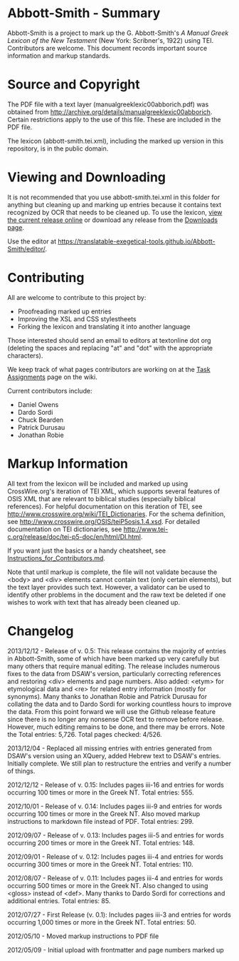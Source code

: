 Abbott-Smith - Summary
======================

Abbott-Smith is a project to mark up the G. Abbott-Smith's *A Manual Greek Lexicon of the New Testament* (New York: Scribner's, 1922) using TEI. Contributors are welcome. This document records important source information and markup standards.

Source and Copyright
====================

The PDF file with a text layer (manualgreeklexic00abborich.pdf) was obtained from http://archive.org/details/manualgreeklexic00abborich. Certain restrictions apply to the use of this file. These are included in the PDF file.

The lexicon (abbott-smith.tei.xml), including the marked up version in this repository, is in the public domain. 

Viewing and Downloading
=======================

It is not recommended that you use abbott-smith.tei.xml in this folder for anything but cleaning up and marking up entries because it contains text recognized by OCR that needs to be cleaned up. To use the lexicon, [view the current release online](http://www.textonline.org/files/abbott-smith/abbott-smith.current_release.html) or download any release from the [Downloads page](https://github.com/translatable-exegetical-tools/Abbott-Smith/downloads).

Use the editor at https://translatable-exegetical-tools.github.io/Abbott-Smith/editor/.

Contributing
============

All are welcome to contribute to this project by:

* Proofreading marked up entries
* Improving the XSL and CSS stylestheets
* Forking the lexicon and translating it into another language

Those interested should send an email to editors at textonline dot org (deleting the spaces and replacing "at" and "dot" with the appropriate characters). 

We keep track of what pages contributors are working on at the [Task Assignments](https://github.com/translatable-exegetical-tools/Abbott-Smith/wiki/Task-Assignments) page on the wiki. 

Current contributors include: 

* Daniel Owens
* Dardo Sordi
* Chuck Bearden
* Patrick Durusau
* Jonathan Robie

Markup Information
==================

All text from the lexicon will be included and marked up using CrossWire.org's iteration of TEI XML, which supports several features of OSIS XML that are relevant to biblical studies (especially biblical references). For helpful documentation on this iteration of TEI, see http://www.crosswire.org/wiki/TEI_Dictionaries. For the schema definition, see http://www.crosswire.org/OSIS/teiP5osis.1.4.xsd. For detailed documentation on TEI dictionaries, see http://www.tei-c.org/release/doc/tei-p5-doc/en/html/DI.html. 

If you want just the basics or a handy cheatsheet, see [Instructions_for_Contributors.md](https://github.com/translatable-exegetical-tools/Abbott-Smith/blob/master/Instructions_for_Contributors.md).

Note that until markup is complete, the file will not validate because the &lt;body> and &lt;div> elements cannot contain text (only certain elements), but the text layer provides such text. However, a validator can be used to identify other problems in the document and the raw text be deleted if one wishes to work with text that has already been cleaned up.

Changelog
=========

2013/12/12 - Release of v. 0.5: This release contains the majority of entries in Abbott-Smith, some of which have been marked up very carefully but many others that require manual editing. The release includes numerous fixes to the data from DSAW's version, particularly correcting references and restoring &lt;div> elements and page numbers. Also added: &lt;etym> for etymological data and &lt;re> for related entry information (mostly for synonyms). Many thanks to Jonathan Robie and Patrick Durusau for collating the data and to Dardo Sordi for working countless hours to improve the data. From this point forward we will use the Github release feature since there is no longer any nonsense OCR text to remove before release. However, much editing remains to be done, and there may be errors. Note the Total entries: 5,726. Total pages checked: 4/526.

2013/12/04 - Replaced all missing entries with entries generated from DSAW's version using an XQuery, added Hebrew text to DSAW's entries. Initially complete. We still plan to restructure the entries and verify a number of things.

2012/12/12 - Release of v. 0.15: Includes pages iii-16 and entries for words occurring 100 times or more in the Greek NT. Total entries: 555.

2012/10/01 - Release of v. 0.14: Includes pages iii-9 and entries for words occurring 100 times or more in the Greek NT. Also moved markup instructions to markdown file instead of PDF. Total entries: 299.

2012/09/07 - Release of v. 0.13: Includes pages iii-5 and entries for words occurring 200 times or more in the Greek NT. Total entries: 148.

2012/09/01 - Release of v. 0.12: Includes pages iii-4 and entries for words occurring 300 times or more in the Greek NT. Total entries: 110.

2012/08/07 - Release of v. 0.11: Includes pages iii-4 and entries for words occurring 500 times or more in the Greek NT. Also changed to using &lt;gloss> instead of &lt;def>. Many thanks to Dardo Sordi for corrections and additional entries. Total entries: 85.

2012/07/27 - First Release (v. 0.1): Includes pages iii-3 and entries for words occurring 1,000 times or more in the Greek NT. Total entries: 50. 

2012/05/10 - Moved markup instructions to PDF file

2012/05/09 - Initial upload with frontmatter and page numbers marked up
